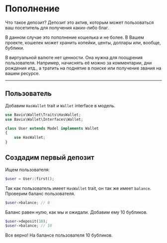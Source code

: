 # Пополнение

Что такое депозит? Депозит это актив, 
которым может пользоваться ваш посетитель для получения 
каких-либо благ.

В данном случае это пополнение кошелька и не более.
В Вашем проекте, кошелек может хранить копейки, центы, доллары 
или, вообще, бублики.

В виртуальной валюте нет ценности.
Она нужна для поощрения пользователя.
Например, начиснять её можно за комментарии, дни рождения итд., 
а тратить на поднятие в поиске или получение звания на вашем ресурсе.

---

## Пользователь

Добавим `HasWallet` trait и `Wallet` interface в модель.

```php
use Bavix\Wallet\Traits\HasWallet;
use Bavix\Wallet\Interfaces\Wallet;

class User extends Model implements Wallet
{
    use HasWallet;
}
```

## Создадим первый депозит

Ищем пользователя:

```php
$user = User::first(); 
```

Так как пользователь имеет `HasWallet` trait, 
он так же имеет `balance`. 
Проверим баланс пользователя.

```php
$user->balance; // 0
```

Баланс равен нулю, как мы и ожидали.
Добавим ему 10 бубликов.

```php
$user->deposit(10); 
$user->balance; // 10
```

Все верно! На балансе пользователя 10 бубликов.
